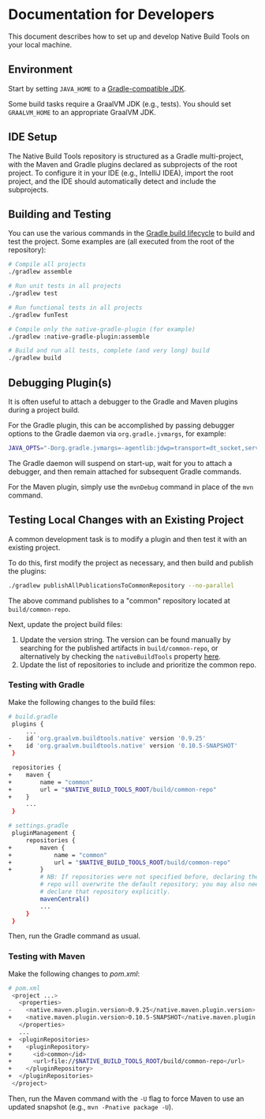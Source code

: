 # Documentation for Developers

This document describes how to set up and develop Native Build Tools on your local machine.

## Environment

Start by setting `JAVA_HOME` to a [Gradle-compatible JDK](https://docs.gradle.org/current/userguide/compatibility.html).

Some build tasks require a GraalVM JDK (e.g., tests). You should set `GRAALVM_HOME` to an appropriate GraalVM JDK.

## IDE Setup

The Native Build Tools repository is structured as a Gradle multi-project, with the Maven and Gradle plugins declared as subprojects of the root project.
To configure it in your IDE (e.g., IntelliJ IDEA), import the root project, and the IDE should automatically detect and include the subprojects.

## Building and Testing

You can use the various commands in the [Gradle build lifecycle](https://docs.gradle.org/current/userguide/build_lifecycle.html) to build and test the project.
Some examples are (all executed from the root of the repository):

```bash
# Compile all projects
./gradlew assemble

# Run unit tests in all projects
./gradlew test

# Run functional tests in all projects
./gradlew funTest

# Compile only the native-gradle-plugin (for example)
./gradlew :native-gradle-plugin:assemble

# Build and run all tests, complete (and very long) build
./gradlew build
```

## Debugging Plugin(s)

It is often useful to attach a debugger to the Gradle and Maven plugins during a project build.

For the Gradle plugin, this can be accomplished by passing debugger options to the Gradle daemon via `org.gradle.jvmargs`, for example:

```bash
JAVA_OPTS="-Dorg.gradle.jvmargs=-agentlib:jdwp=transport=dt_socket,server=y,suspend=y,address=8000" ./gradlew assemble
```

The Gradle daemon will suspend on start-up, wait for you to attach a debugger, and then remain attached for subsequent Gradle commands.

For the Maven plugin, simply use the `mvnDebug` command in place of the `mvn` command.

## Testing Local Changes with an Existing Project

A common development task is to modify a plugin and then test it with an existing project.

To do this, first modify the project as necessary, and then build and publish the plugins:
```bash
./gradlew publishAllPublicationsToCommonRepository --no-parallel
```
The above command publishes to a "common" repository located at `build/common-repo`.

Next, update the project build files:
1. Update the version string. The version can be found manually by searching for the published artifacts in `build/common-repo`, or alternatively by checking the `nativeBuildTools` property [here](gradle/libs.versions.toml).
2. Update the list of repositories to include and prioritize the common repo.

### Testing with Gradle

Make the following changes to the build files:
```bash
# build.gradle
 plugins {
     ...
-    id 'org.graalvm.buildtools.native' version '0.9.25'
+    id 'org.graalvm.buildtools.native' version '0.10.5-SNAPSHOT'
 }

 repositories {
+    maven {
+        name = "common"
+        url = "$NATIVE_BUILD_TOOLS_ROOT/build/common-repo"
+    }
     ...
 }

# settings.gradle
 pluginManagement {
     repositories {
+        maven {
+            name = "common"
+            url = "$NATIVE_BUILD_TOOLS_ROOT/build/common-repo"
+        }
         # NB: If repositories were not specified before, declaring the common
         # repo will overwrite the default repository; you may also need to
         # declare that repository explicitly.
         mavenCentral()
         ...
     }
 }
```
Then, run the Gradle command as usual.

### Testing with Maven

Make the following changes to _pom.xml_:
```bash
# pom.xml
 <project ...>
   <properties>
-    <native.maven.plugin.version>0.9.25</native.maven.plugin.version>
+    <native.maven.plugin.version>0.10.5-SNAPSHOT</native.maven.plugin.version>
   </properties>
   ...
+  <pluginRepositories>
+    <pluginRepository>
+      <id>common</id>
+      <url>file://$NATIVE_BUILD_TOOLS_ROOT/build/common-repo</url>
+    </pluginRepository>
+  </pluginRepositories>
 </project>
```

Then, run the Maven command with the `-U` flag to force Maven to use an updated snapshot (e.g., `mvn -Pnative package -U`).
